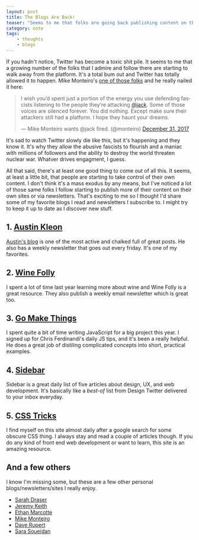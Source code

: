 ```yaml
---
layout: post
title: The Blogs Are Back!
teaser: "Seems to me that folks are going back publishing content on their own sites, and I like it"
category: note
tags:
    - thoughts
    - blogs
---
```

If you hadn't notice, Twitter has become a toxic shit pile. It seems to me that a growing number of the folks that I admire and follow there are starting to walk away from the platform. It's a total bum out and Twitter has totally allowed it to happen. Mike Monteiro's [one of those folks](https://medium.com/@monteiro/jack-dorseys-resignation-letter-to-twitter-b04e8a63b0a9) and he really nailed it here:

<blockquote class="twitter-tweet" data-lang="en"><p lang="en" dir="ltr">I wish you’d spent just a portion of the energy you use defending fascists listening to the people they’re attacking <a href="https://twitter.com/jack?ref_src=twsrc%5Etfw">@jack</a>. Some of those voices are silenced forever. You did nothing. Except make sure their attackers still had a platform. I hope they haunt your dreams.</p>&mdash; Mike Monteiro wants @jack fired. (@monteiro) <a href="https://twitter.com/monteiro/status/947314123871633408?ref_src=twsrc%5Etfw">December 31, 2017</a></blockquote>
<script async src="https://platform.twitter.com/widgets.js" charset="utf-8"></script>

It's sad to watch Twitter slowly die like this, but it's happening and they know it. It's why they allow the abusive fascists to flourish and a maniac with millions of followers and the ability to destroy the world threaten nuclear war. Whatver drives engagment, I guess.

All that said, there's at least one good thing to come out of all this. It seems, at least a little bit, that people are starting to take control of their own content. I don't think it's a mass exodus by any means, but I've noticed a lot of those same folks I follow starting to publish more of their content on their own sites or via newsletters. That's exciting to me so I thought I'd share some of my favorite blogs I read and newsletters I subscribe to. I might try to keep it up to date as I discover new stuff.

## 1. [Austin Kleon][kleon-blog]
[Austin's blog][kleon-blog] is one of the most active and chalked full of great posts. He also has a weekly newsletter that goes out every friday. It's one of my favorites.

## 2. [Wine Folly][wine-folly]
I spent a lot of time last year learning more about wine and Wine Folly is a great resource. They also publish a weekly email newsletter which is great too.

## 3. [Go Make Things][go-make-things]
I spent quite a bit of time writing JavaScript for a big project this year. I signed up for Chris Ferdinandi's daily JS tips, and it's been a really helpful. He does a great job of distiling complicated concepts into short, practical examples.

## 4. [Sidebar][sidebar]
Sidebar is a great daily list of five articles about design, UX, and web development. It's basically like a _best-of_ list from Design Twitter delivered to your inbox everyday.

## 5. [CSS Tricks][css]
I find myself on this site almost daily after a google search for some obscure CSS thing. I always stay and read a couple of articles though. If you do any kind of front end web development or want to learn, this site is an amazing resource.

## And a few others
I know I'm missing some, but these are a few other personal blogs/newsletters/sites I really enjoy.

- [Sarah Draser][drasner]
- [Jeremy Keith][adactio]
- [Ethan Marcotte][marcotte]
- [Mike Monteiro][monteiro]
- [Dave Rupert][rupert]
- [Sara Soueidan][soueidan]

[kleon-blog]: https://austinkleon.com/
[wine-folly]: http://winefolly.com/blog/
[go-make-things]: https://gomakethings.com/articles/
[adactio]: https://adactio.com/
[sidebar]: https://sidebar.io/
[monteiro]: https://tinyletter.com/mikemonteiro
[rupert]: http://daverupert.com/
[marcotte]: https://ethanmarcotte.com/wrote/
[soueidan]: https://www.sarasoueidan.com/blog/
[css]: https://css-tricks.com/
[drasner]: https://css-tricks.com/author/sdrasner/


